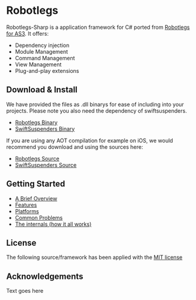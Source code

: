 
Robotlegs
========

Robotlegs-Sharp is a application framework for C# ported from [Robotlegs for AS3][1].
It offers:

* Dependency injection
* Module Management
* Command Management
* View Management
* Plug-and-play extensions

Download & Install
-----------------------
We have provided the files as .dll binarys for ease of including into your projects. Please note you also need the dependency of swiftsuspenders.

* [Robotlegs Binary][2]
* [SwiftSuspenders Binary][3]

If you are using any AOT compilation for example on iOS, we would recommend you download and using the sources here:

* [Robotlegs Source][4]
* [SwiftSuspenders Source][5]

Getting Started
------------------

* [A Brief Overview](./docs/ABriefOverview.md)
* [Features](./docs/Features.md)
* [Platforms](./docs/Platforms.md)
* [Common Problems](./docs/CommonProblems.md)
* [The internals (how it all works)](./docs/TheInternals.md)

License
---------

The following source/framework has been applied with the [MIT license](./LICENSE)

Acknowledgements
-----------------------

Text goes here

[1]: http://www.robotlegs.org/
[2]: ./build/robotlegs.dll "Robotlegs Binary"
[3]: ./lib/swiftsuspenders.dll "SwiftSuspenders Binary"
[4]: ./src/
[5]: http://www.swiftsuspenders.com/src